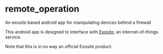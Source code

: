 # remote_operation
An exosite based android app for manipulating devices behind a firewall

This android app is designed to interface with <a href="http://exosite.com/">Exosite</a>, an internet-of-things service.

Note that this is in no way an official Exosite product.
